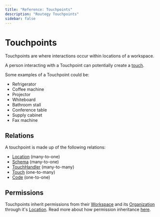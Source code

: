 ```yaml
---
title: "Reference: Touchpoints"
description: "Routegy Touchpoints"
sidebar: false
---
```


# Touchpoints

Touchpoints are where interactions occur within locations of a workspace.

A person interacting with a Touchpoint can potentially create a [touch](/reference/touches.html).

Some examples of a Touchpoint could be:

* Refrigerator
* Coffee machine
* Projector
* Whiteboard
* Bathroom stall
* Conference table
* Supply cabinet
* Fax machine

## Relations

A touchpoint is made up of the following relations:

* [Location](/reference/locations.html) (many-to-one)
* [Schema](/reference/schemas.html) (many-to-one)
* [TouchHandler](/reference/touch-handlers.html) (many-to-many)
* [Touch](/reference/touches.html) (one-to-many)
* [Code](/reference/codes.html) (one-to-one)

## Permissions

Touchpoints inherit permissions from their [Workspace](/reference/workspaces.html) and its [Organization](/reference/organizations.html) through it's [Location](/reference/locations.html). Read more about how permission inheritance [here](/reference/permissions.html).
